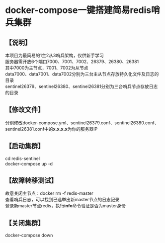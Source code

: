 # docker-compose一键搭建简易redis哨兵集群  

## 【说明】  
本项目为最简易的1主2从3哨兵架构，仅供新手学习  
服务器需开放6个端口7000、7001、7002、26379、26380、26381  
其中7000为主节点，7001、7002为从节点  
data7000、data7001、data7002分别为三台主从节点存放持久化文件及日志的目录  
sentinel26379、sentinel26380、sentinel26381分别为三台哨兵节点存放日志的目录  

## 【修改文件】  
分别修改docker-compose.yml、sentinel26379.conf、sentinel26380.conf、sentinel26381.conf中的**x.x.x.x**为你的服务器IP  

## 【启动集群】  
cd redis-sentinel  
docker-compose up -d  

## 【故障转移测试】  
故意关闭主节点：docker rm -f redis-master  
查看哨兵日志，可以找到已选举出新master节点的日志记录  
登录新master节点redis，执行**info**命令验证是否为master身份  

## 【关闭集群】  
docker-compose down  
